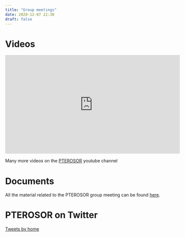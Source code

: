 ```yaml
---
title: "Group meetings"
date: 2020-12-07 22:30
draft: false
---
```


# Videos

<iframe width="560" height="315" src="https://www.youtube.com/embed/ax-pIBTK30g" frameborder="0" allow="accelerometer; autoplay; clipboard-write; encrypted-media; gyroscope; picture-in-picture" allowfullscreen></iframe>

Many more videos on the <a href="https://www.youtube.com/channel/UCPUtUMqEM3K5sYcMJGTd_Bg">PTEROSOR</a> youtube channel

# Documents

All the material related to the PTEROSOR group meeting can be found <a href="https://git.irsamc.ups-tlse.fr/PTEROSOR/PTEROmeeting">here</a>.

# PTEROSOR on Twitter

<a class="twitter-timeline" href="https://twitter.com/home?ref_src=twsrc%5Etfw">Tweets by home</a> <script async src="https://platform.twitter.com/widgets.js" charset="utf-8"></script>
